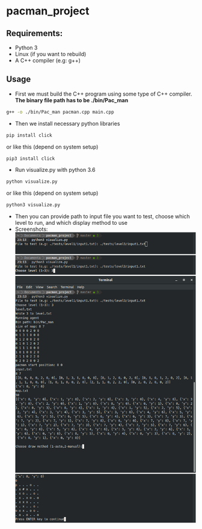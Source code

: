# pacman_project

## Requirements:
- Python 3
- Linux (if you want to rebuild)
- A C++ compiler (e.g: g++)

## Usage
- First we must build the C++ program using some type of C++ compiler. **The binary file path has to be ./bin/Pac_man**
```sh
g++ -o ./bin/Pac_man pacman.cpp main.cpp
```

- Then we install necessary python libraries
```sh
pip install click
```
or like this (depend on system setup)
```sh
pip3 install click
```

- Run visualize.py with python 3.6
```sh
python visualize.py
```
or like this (depend on system setup) 
```sh
python3 visualize.py
```

- Then you can provide path to input file you want to test, choose which level to run, and which display method to use
- Screenshots:
![Input file path](/images/input_file.png)
![Choose level](/images/input_level.png)
![Run agent](/images/run.png)
![Draw results](images/draw.png)
